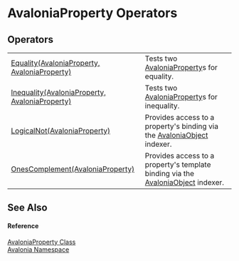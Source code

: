 # AvaloniaProperty Operators




## Operators
<table>
<tr>
<td><a href="M_Avalonia_AvaloniaProperty_op_Equality">Equality(AvaloniaProperty, AvaloniaProperty)</a></td>
<td>Tests two <a href="T_Avalonia_AvaloniaProperty">AvaloniaProperty</a>s for equality.</td>
</tr>
<tr>
<td><a href="M_Avalonia_AvaloniaProperty_op_Inequality">Inequality(AvaloniaProperty, AvaloniaProperty)</a></td>
<td>Tests two <a href="T_Avalonia_AvaloniaProperty">AvaloniaProperty</a>s for inequality.</td>
</tr>
<tr>
<td><a href="M_Avalonia_AvaloniaProperty_op_LogicalNot">LogicalNot(AvaloniaProperty)</a></td>
<td>Provides access to a property's binding via the <a href="T_Avalonia_AvaloniaObject">AvaloniaObject</a> indexer.</td>
</tr>
<tr>
<td><a href="M_Avalonia_AvaloniaProperty_op_OnesComplement">OnesComplement(AvaloniaProperty)</a></td>
<td>Provides access to a property's template binding via the <a href="T_Avalonia_AvaloniaObject">AvaloniaObject</a> indexer.</td>
</tr>
</table>

## See Also


#### Reference
<a href="T_Avalonia_AvaloniaProperty">AvaloniaProperty Class</a>  
<a href="N_Avalonia">Avalonia Namespace</a>  

